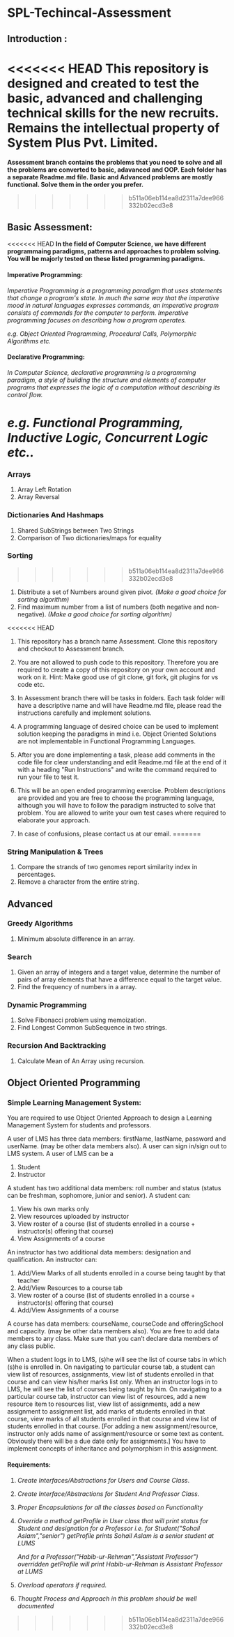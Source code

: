 # SPL-Techincal-Assessment

## Introduction :

<<<<<<< HEAD
**This repository is designed and created to test the basic, advanced and challenging
technical skills for the new recruits.
Remains the intellectual property of System Plus Pvt. Limited.**
=======
**Assessment branch contains the problems that you need to solve and all
the problems are converted to basic, adavanced and OOP. Each folder has
a separate Readme.md file. Basic and Advanced problems are mostly functional.
Solve them in the order you prefer.**
>>>>>>> b511a06eb114ea8d2311a7dee966332b02ecd3e8

## Basic Assessment:

<<<<<<< HEAD
**In the field of Computer Science, we have different programmaing paradigms, patterns and approaches to problem solving. You will be majorly tested on these listed programming paradigms.**

#### Imperative Programming:

_Imperative Programming is a programming paradigm that uses statements that_
_change a program's state. In much the same way that the imperative mood in_
_natural languages expresses commands, an imperative program consists of_
_commands for the computer to perform. Imperative programming focuses on_
_describing how a program operates._

_e.g. Object Oriented Programming, Procedural Calls, Polymorphic Algorithms etc._

#### Declarative Programming:

_In Computer Science, declarative programming is a programming paradigm,_
_a style of building the structure and elements of computer programs that_
_expresses the logic of a computation without describing its control flow._

_e.g. Functional Programming, Inductive Logic, Concurrent Logic etc.._
=======
### Arrays

1. Array Left Rotation
2. Array Reversal

### Dictionaries And Hashmaps

1. Shared SubStrings between Two Strings
2. Comparison of Two dictionaries/maps for equality

### Sorting
>>>>>>> b511a06eb114ea8d2311a7dee966332b02ecd3e8

1. Distribute a set of Numbers around given pivot.
   _(Make a good choice for sorting algorithm)_
2. Find maximum number from a list of numbers (both negative and non-negative).
   _(Make a good choice for sorting algorithm)_

<<<<<<< HEAD
1. This repository has a branch name Assessment. Clone this repository
   and checkout to Assessment branch.

2. You are not allowed to push code to this repository. Therefore you are
   required to create a copy of this repository on your own account and work on it.
   Hint: Make good use of git clone, git fork, git plugins for vs code etc.

3. In Assessment branch there will be tasks in folders. Each task folder will have
   a descriptive name and will have Readme.md file, please read the instructions carefully
   and implement solutions.

4. A programming language of desired choice can be used to implement solution
   keeping the paradigms in mind i.e. Object Oriented Solutions are not implementable
   in Functional Programming Languages.

5. After you are done implementing a task, please add comments in the code file
   for clear understanding and edit Readme.md file at the end of it with a heading
   "Run Instructions" and write the command required to run your file to test it.

6. This will be an open ended programming exercise. Problem descriptions are
   provided and you are free to choose the programming language, although you will have
   to follow the paradigm instructed to solve that problem. You are allowed to write
   your own test cases where required to elaborate your approach.

7. In case of confusions, please contact us at our email.
=======
### String Manipulation & Trees

1. Compare the strands of two genomes report similarity index in percentages.
2. Remove a character from the entire string.

## Advanced

### Greedy Algorithms

1. Minimum absolute difference in an array.

### Search

1. Given an array of integers and a target value, determine the number of pairs of array elements that have a difference equal to the target value.
2. Find the frequency of numbers in a array.

### Dynamic Programming

1. Solve Fibonacci problem using memoization.
2. Find Longest Common SubSequence in two strings.

### Recursion And Backtracking

1. Calculate Mean of An Array using recursion.

## Object Oriented Programming

### Simple Learning Management System:

You are required to use Object Oriented Approach to design a Learning
Management System for students and professors.

A user of LMS has three data members: firstName, lastName, password and userName. (may be other
data members also). A user can sign in/sign out to LMS system.
A user of LMS can be a

1. Student
2. Instructor

A student has two additional data members: roll number and status (status can be freshman,
sophomore, junior and senior). A student can:

1.  View his own marks only
2.  View resources uploaded by instructor
3.  View roster of a course (list of students enrolled in a course + instructor(s) offering that course)
4.  View Assignments of a course

An instructor has two additional data members: designation and qualification. An instructor can:

1. Add/View Marks of all students enrolled in a course being taught by that teacher
2. Add/View Resources to a course tab
3. View roster of a course (list of students enrolled in a course + instructor(s) offering that course)
4. Add/View Assignments of a course

A course has data members: courseName, courseCode and offeringSchool and capacity. (may be other
data members also).
You are free to add data members to any class. Make sure that you can’t declare data members of any
class public.

When a student logs in to LMS, (s)he will see the list of course tabs in which (s)he is enrolled in. On
navigating to particular course tab, a student can view list of resources, assignments, view list of
students enrolled in that course and can view his/her marks list only.
When an instructor logs in to LMS, he will see the list of courses being taught by him. On navigating to a
particular course tab, instructor can view list of resources, add a new resource item to resources list,
view list of assignments, add a new assignment to assignment list, add marks of students enrolled in that
course, view marks of all students enrolled in that course and view list of students enrolled in that
course. [For adding a new assignment/resource, instructor only adds name of assignment/resource or
some text as content. Obviously there will be a due date only for assignments.]
You have to implement concepts of inheritance and polymorphism in this assignment.

#### Requirements:

1. _Create Interfaces/Abstractions for Users and Course Class_.
2. _Create Interface/Abstractions for Student And Professor Class_.
3. _Proper Encapsulations for all the classes based on Functionality_
4. _Override a method getProfile in User class that will print status for Student_
   _and designation for a Professor_
   _i.e. for Student("Sohail Aslam","senior") getProfile_
   _prints Sohail Aslam is a senior student at LUMS_

   _And for a Professor("Habib-ur-Rehman","Assistant Professor") overridden_
   _getProfile will print Habib-ur-Rehman is Assistant Professor at LUMS_

5. _Overload operators if required._
6. _Thought Process and Approach in this problem should be well documented_
>>>>>>> b511a06eb114ea8d2311a7dee966332b02ecd3e8
